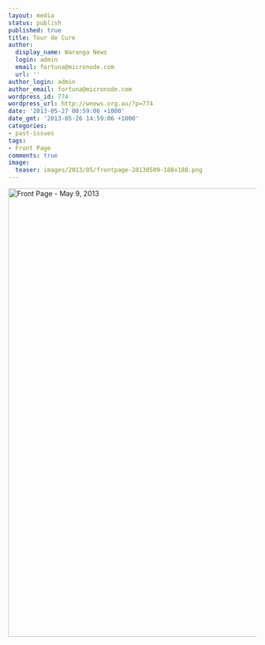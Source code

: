 ```yaml
---
layout: media
status: publish
published: true
title: Tour de Cure
author:
  display_name: Waranga News
  login: admin
  email: fortuna@micronode.com
  url: ''
author_login: admin
author_email: fortuna@micronode.com
wordpress_id: 774
wordpress_url: http://wnews.org.au/?p=774
date: '2013-05-27 00:59:06 +1000'
date_gmt: '2013-05-26 14:59:06 +1000'
categories:
- past-issues
tags:
- Front Page
comments: true
image:
  teaser: images/2013/05/frontpage-20130509-188x188.png
---
```


<a href="{{ site.url }}/images/2013/05/frontpage-20130509.pdf"><img class="alignnone size-full wp-image-771" alt="Front Page - May 9, 2013" src="{{ site.url }}/images/2013/05/frontpage-20130509.png" width="624" height="907" /></a>
